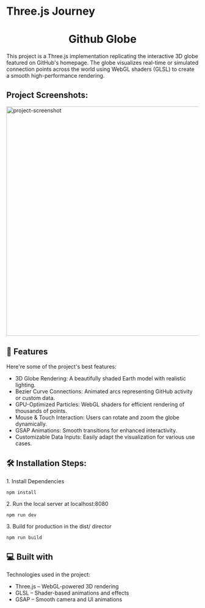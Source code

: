 # Three.js Journey

<h1 align="center" id="title">Github Globe</h1>

<p id="description">This project is a Three.js implementation replicating the interactive 3D globe featured on GitHub's homepage. The globe visualizes real-time or simulated connection points across the world using WebGL shaders (GLSL) to create a smooth high-performance rendering.</p>

<h2>Project Screenshots:</h2>

<img src="https://i.postimg.cc/3xcb8XmT/Screenshot-2025-03-01-190541.png" alt="project-screenshot" width="1000" height="600/">

  
  
<h2>🧐 Features</h2>

Here're some of the project's best features:

*   3D Globe Rendering: A beautifully shaded Earth model with realistic lighting.
*   Bezier Curve Connections: Animated arcs representing GitHub activity or custom data.
*   GPU-Optimized Particles: WebGL shaders for efficient rendering of thousands of points.
*   Mouse & Touch Interaction: Users can rotate and zoom the globe dynamically.
*   GSAP Animations: Smooth transitions for enhanced interactivity.
*   Customizable Data Inputs: Easily adapt the visualization for various use cases.

<h2>🛠️ Installation Steps:</h2>

<p>1. Install Dependencies</p>

```
npm install
```

<p>2. Run the local server at localhost:8080</p>

```
npm run dev
```

<p>3. Build for production in the dist/ director</p>

```
npm run build
```

  
  
<h2>💻 Built with</h2>

Technologies used in the project:

*   Three.js – WebGL-powered 3D rendering
*   GLSL – Shader-based animations and effects
*   GSAP – Smooth camera and UI animations

